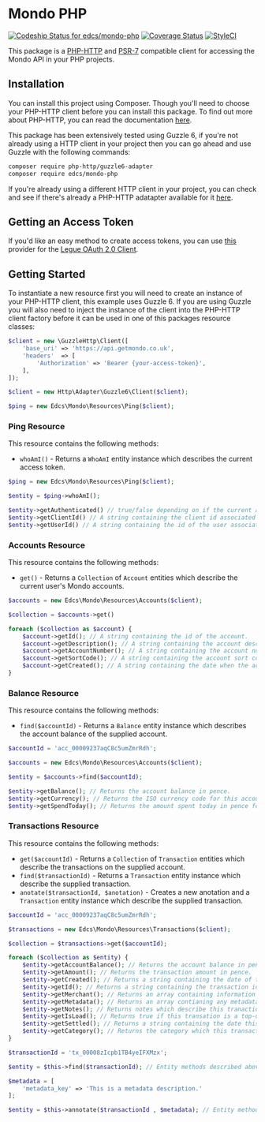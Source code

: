 # Mondo PHP

[![Codeship Status for edcs/mondo-php](https://codeship.com/projects/2436c2a0-c5a4-0133-0473-425c22e45b5d/status?branch=master)](https://codeship.com/projects/138563)
[![Coverage Status](https://coveralls.io/repos/github/edcs/mondo-php/badge.svg?branch=master)](https://coveralls.io/github/edcs/mondo-php?branch=master)
[![StyleCI](https://styleci.io/repos/52679537/shield)](https://styleci.io/repos/52679537)

This package is a [PHP-HTTP](http://docs.php-http.org/en/latest/index.html) and [PSR-7](http://www.php-fig.org/psr/psr-7/)
compatible client for accessing the Mondo API in your PHP projects.

## Installation

You can install this project using Composer. Though you'll need to choose your PHP-HTTP client before you can install 
this package. To find out more about PHP-HTTP, you can read the documentation [here](http://docs.php-http.org/en/latest/httplug/users.html).

This package has been extensively tested using Guzzle 6, if you're not already using a HTTP client in your project then
you can go ahead and use Guzzle with the following commands:

```bash
composer require php-http/guzzle6-adapter
composer require edcs/mondo-php
```

If you're already using a different HTTP client in your project, you can check and see if there's already a PHP-HTTP
adatapter available for it [here](http://docs.php-http.org/en/latest/clients.html).

## Getting an Access Token

If you'd like an easy method to create access tokens, you can use [this](https://github.com/edcs/oauth-mondo)
provider for the [Legue OAuth 2.0 Client](https://github.com/thephpleague/oauth2-client).

## Getting Started

To instantiate a new resource first you will need to create an instance of your PHP-HTTP client, this example uses
Guzzle 6. If you are using Guzzle you will also need to inject the instance of the client into the PHP-HTTP client
factory before it can be used in one of this packages resource classes:

```php
$client = new \GuzzleHttp\Client([
    'base_uri' => 'https://api.getmondo.co.uk',
    'headers'  => [
        'Authorization' => 'Bearer {your-access-token}',
    ],
]);

$client = new Http\Adapter\Guzzle6\Client($client);

$ping = new Edcs\Mondo\Resources\Ping($client);
```

### Ping Resource

This resource contains the following methods:

 * `whoAmI()` - Returns a `WhoAmI` entity instance which describes the current access token.
 
```php
$ping = new Edcs\Mondo\Resources\Ping($client);

$entity = $ping->whoAmI();

$entity->getAuthenticated() // true/false depending on if the current access token is authenticated.
$entity->getClientId() // A string containing the client id associated with the current access token.
$entity->getUserId() // A string containing the id of the user associated with the current access token.
```

### Accounts Resource

This resource contains the following methods:

 * `get()` - Returns a `Collection` of `Account` entities which describe the current user's Mondo accounts.
 
```php
$accounts = new Edcs\Mondo\Resources\Accounts($client);

$collection = $accounts->get()

foreach ($collection as $account) {
    $account->getId(); // A string containing the id of the account.
    $account->getDescription(); // A string containing the account description.
    $account->getAccountNumber(); // A string containing the account number.
    $account->getSortCode(); // A string containing the account sort code.
    $account->getCreated(); // A string containing the date when the account was created.
}
```

### Balance Resource

This resource contains the following methods:

 * `find($accountId)` - Returns a `Balance` entity instance which describes the account balance of the supplied account.

```php
$accountId = 'acc_00009237aqC8c5umZmrRdh';

$accounts = new Edcs\Mondo\Resources\Accounts($client);

$entity = $accounts->find($accountId);

$entity->getBalance(); // Returns the account balance in pence.
$entity->getCurrency(); // Returns the ISO currency code for this account.
$entity->getSpendToday(); // Returns the amount spent today in pence for this account.
```

### Transactions Resource

This resource contains the following methods:

 * `get($accountId)` - Returns a `Collection` of `Transaction` entities which describe the transactions on the supplied account.
 * `find($transactionId)` - Returns a `Transaction` entity instance which describe the supplied transaction.
 * `anotate($transactionId, $anotation)` - Creates a new anotation and a `Transaction` entity instance which describe the supplied transaction.
 
```php
$accountId = 'acc_00009237aqC8c5umZmrRdh';

$transactions = new Edcs\Mondo\Resources\Transactions($client);

$collection = $transactions->get($accountId);

foreach ($collection as $entity) {
    $entity->getAccountBalance(); // Returns the account balance in pence after this transaction.
    $entity->getAmount(); // Returns the transaction amount in pence.
    $entity->getCreated(); // Returns a string containing the date of this transaction.
    $entity->getId(); // Returns a string containing the transaction id.
    $entity->getMerchant(); // Returns an array containing information about the merchant.
    $entity->getMetadata(); // Returns an array contianing any metadata associated with this transaction.
    $entity->getNotes(); // Returns notes which describe this tranaction.
    $entity->getIsLoad(); // Returns true if this transation is a top-up, otherwise returns false.
    $entity->getSettled(); // Returns a string containing the date this transaction was settled.
    $entity->getCategory(); // Returns the category which this transaction belongs to.
}

$transactionId = 'tx_00008zIcpb1TB4yeIFXMzx';

$entity = $this->find($transactionId); // Entity methods described above.

$metadata = [
    'metadata_key' => 'This is a metadata description.'
];

$entity = $this->annotate($transactionId , $metadata); // Entity methods described above.
```
